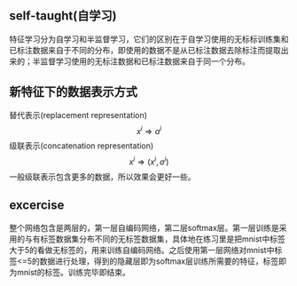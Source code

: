 ## self-taught(自学习)
特征学习分为自学习和半监督学习，它们的区别在于自学习使用的无标标训练集和已标注数据来自于不同的分布，即使用的数据不是从已标注数据去除标注而提取出来的；半监督学习使用的无标注数据和已标注数据来自于同一个分布。
## 新特征下的数据表示方式
替代表示(replacement representation)
$$x^i \Rightarrow a^i$$
级联表示(concatenation representation)
$$x^i \Rightarrow (x^i,a^i)$$
一般级联表示包含更多的数据，所以效果会更好一些。

## excercise
整个网络包含是两层的，第一层自编码网络，第二层softmax层。第一层训练是采用的与有标签数据集分布不同的无标签数据集，具体地在练习里是把mnist中标签大于5的看做无标签的，用来训练自编码网络。之后使用第一层网络对mnist中标签<=5的数据进行处理，得到的隐藏层即为softmax层训练所需要的特征，标签即为mnist的标签。训练完毕即结束。